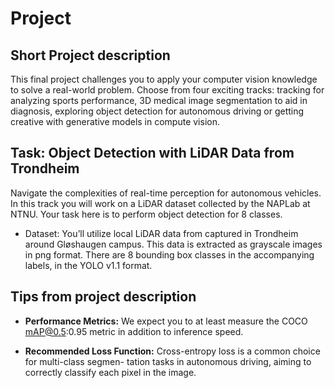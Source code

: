 # Project

## Short Project description
This final project challenges you to apply your computer vision knowledge to solve a real-world problem. Choose from four exciting tracks:  tracking for analyzing sports performance, 3D medical image segmentation to aid in diagnosis, exploring object detection for autonomous driving or getting creative with generative models in compute vision.

## Task: Object Detection with LiDAR Data from Trondheim
Navigate the complexities of real-time perception for autonomous vehicles. In this track you will work
on a LiDAR dataset collected by the NAPLab at NTNU. Your task here is to perform object detection
for 8 classes.

- Dataset: You’ll utilize local LiDAR data from captured in Trondheim around Gløshaugen campus.
This data is extracted as grayscale images in png format. There are 8 bounding box classes in the
accompanying labels, in the YOLO v1.1 format.

## Tips from project description
- <b>Performance Metrics:</b> We expect you to at least measure the COCO mAP@0.5:0.95 metric in
addition to inference speed.

- <b>Recommended Loss Function:</b> Cross-entropy loss is a common choice for multi-class segmen-
tation tasks in autonomous driving, aiming to correctly classify each pixel in the image.
